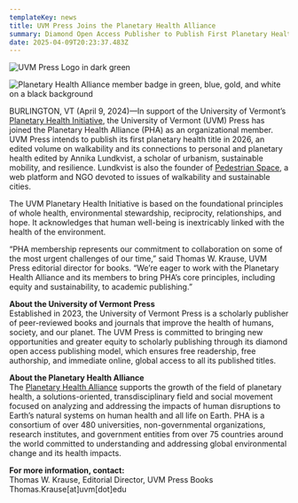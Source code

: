 ```yaml
---
templateKey: news
title: UVM Press Joins the Planetary Health Alliance
summary: Diamond Open Access Publisher to Publish First Planetary Health Title in 2026
date: 2025-04-09T20:23:37.483Z
---
```

![UVM Press Logo in dark green](assets/uvmpress_horiz-g-1.5.png)

![Planetary Health Alliance member badge in green, blue, gold, and white on a black background](assets/pha-member-badge-1.5.jpeg)

BURLINGTON, VT (April 9, 2024)—In support of the University of Vermont’s [Planetary Health Initiative](https://www.uvm.edu/planetaryhealthinitiative), the University of Vermont (UVM) Press has joined the Planetary Health Alliance (PHA) as an organizational member. UVM Press intends to publish its first planetary health title in 2026, an edited volume on walkability and its connections to personal and planetary health edited by Annika Lundkvist, a scholar of urbanism, sustainable mobility, and resilience. Lundkvist is also the founder of [Pedestrian Space](https://pedestrianspace.org/), a web platform and NGO devoted to issues of walkability and sustainable cities.

The UVM Planetary Health Initiative is based on the foundational principles of whole health, environmental stewardship, reciprocity, relationships, and hope. It acknowledges that human well-being is inextricably linked with the health of the environment.

“PHA membership represents our commitment to collaboration on some of the most urgent challenges of our time,” said Thomas W. Krause, UVM Press editorial director for books. “We’re eager to work with the Planetary Health Alliance and its members to bring PHA’s core principles, including equity and sustainability, to academic publishing.”

**About the University of Vermont Press**\
Established in 2023, the University of Vermont Press is a scholarly publisher of peer-reviewed books and journals that improve the health of humans, society, and our planet. The UVM Press is committed to bringing new opportunities and greater equity to scholarly publishing through its diamond open access publishing model, which ensures free readership, free authorship, and immediate online, global access to all its published titles. 

**About the Planetary Health Alliance**\
The [Planetary Health Alliance](https://planetaryhealthalliance.org/) supports the growth of the field of planetary health, a solutions-oriented, transdisciplinary field and social movement focused on analyzing and addressing the impacts of human disruptions to Earth’s natural systems on human health and all life on Earth. PHA is a consortium of over 480 universities, non-governmental organizations, research institutes, and government entities from over 75 countries around the world committed to understanding and addressing global environmental change and its health impacts. 

**For more information, contact:**\
Thomas W. Krause, Editorial Director, UVM Press Books\
Thomas.Krause\[at]uvm\[dot]edu